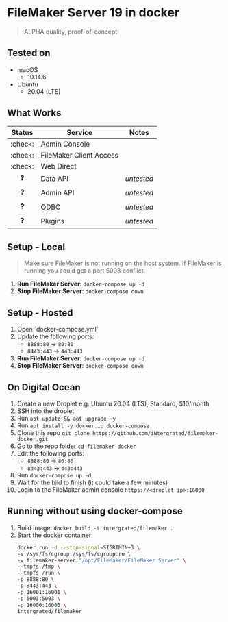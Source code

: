 # FileMaker Server 19 in docker #
> ALPHA quality, proof-of-concept

## Tested on ##

* macOS
    * 10.14.6
* Ubuntu 
    * 20.04 (LTS)

## What Works ##
| Status | Service | Notes |
| :----: | ------- | ----- |
| :check: | Admin Console | |
| :check: | FileMaker Client Access | |
| :check: | Web Direct | |
| :question: | Data API | *untested* |
| :question: | Admin API | *untested* |
| :question: | ODBC | *untested* |
| :question: | Plugins | *untested* |

## Setup - Local ##

> Make sure FileMaker is not running on the host system. If FileMaker is running you could get a port 5003 conflict.

1. **Run FileMaker Server**: `docker-compose up -d`
2. **Stop FileMaker Server**: `docker-compose down`

## Setup - Hosted ##
1. Open `docker-compose.yml'
2. Update the following ports:
    * `8888:80` -> `80:80`
    * `8443:443` -> `443:443`
3. **Run FileMaker Server**: `docker-compose up -d`
4. **Stop FileMaker Server**: `docker-compose down`


## On Digital Ocean ##
1. Create a new Droplet e.g. Ubuntu 20.04 (LTS), Standard, $10/month
2. SSH into the droplet
3. Run `apt update && apt upgrade -y`
4. Run `apt install -y docker.io docker-compose`
5. Clone this repo `git clone https://github.com/iNtergrated/filemaker-docker.git`
6. Go to the repo folder `cd filemaker-docker`
7. Edit the following ports:
    * `8888:80` -> `80:80`
    * `8443:443` -> `443:443`
8. Run `docker-compose up -d`
9. Wait for the bild to finish (it could take a few minutes)
10. Login to the FileMaker admin console `https://<droplet ip>:16000`


## Running without using docker-compose ##
1. Build image: `docker build -t intergrated/filemaker .`
2. Start the docker container:
    ```bash
    docker run -d --stop-signal=SIGRTMIN+3 \
    -v /sys/fs/cgroup:/sys/fs/cgroup:ro \
    -v filemaker-server:"/opt/FileMaker/FileMaker Server" \
    --tmpfs /tmp \
    --tmpfs /run \
    -p 8888:80 \
    -p 8443:443 \
    -p 16001:16001 \
    -p 5003:5003 \
    -p 16000:16000 \
    intergrated/filemaker
    ```
